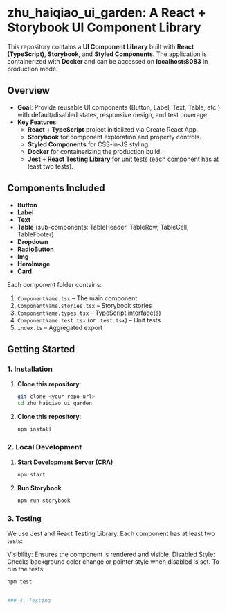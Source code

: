 # zhu_haiqiao_ui_garden: A React + Storybook UI Component Library

This repository contains a **UI Component Library** built with **React (TypeScript)**, **Storybook**, and **Styled Components**. The application is containerized with **Docker** and can be accessed on **localhost:8083** in production mode.

## Overview

- **Goal**: Provide reusable UI components (Button, Label, Text, Table, etc.) with default/disabled states, responsive design, and test coverage.
- **Key Features**:
  - **React + TypeScript** project initialized via Create React App.
  - **Storybook** for component exploration and property controls.
  - **Styled Components** for CSS-in-JS styling.
  - **Docker** for containerizing the production build.
  - **Jest + React Testing Library** for unit tests (each component has at least two tests).

## Components Included

- **Button**
- **Label**
- **Text**
- **Table** (sub-components: TableHeader, TableRow, TableCell, TableFooter)
- **Dropdown**
- **RadioButton**
- **Img**
- **HeroImage**
- **Card**

Each component folder contains:
1. `ComponentName.tsx` – The main component
2. `ComponentName.stories.tsx` – Storybook stories
3. `ComponentName.types.tsx` – TypeScript interface(s)
4. `ComponentName.test.tsx` (or `.test.tsx`) – Unit tests
5. `index.ts` – Aggregated export

## Getting Started

### 1. Installation

1. **Clone this repository**:
   ```bash
   git clone <your-repo-url>
   cd zhu_haiqiao_ui_garden

2. **Clone this repository**:
   ```bash
   npm install

### 2. Local Development
1. **Start Development Server (CRA)**
   ```bash
   npm start

2. **Run Storybook**
   ```bash
   npm run storybook

### 3. Testing
We use Jest and React Testing Library. Each component has at least two tests:

Visibility: Ensures the component is rendered and visible.
Disabled Style: Checks background color change or pointer style when disabled is set.
To run the tests:
   ```bash
   npm test


### 4. Testing


